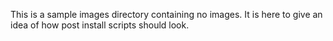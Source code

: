 This is a sample images directory containing no images. It is here to give an idea of how post install scripts should look.

